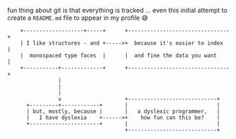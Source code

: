 fun thing about git is that everything is tracked ... even this initial attempt to create a `README.md` file to appear in my profile :sweat_smile:

```
    +-------------------+-----+      +--------------------------------+
    | I like structures - and +----->+  because it's easier to index  |
    |  monospaced type faces  |      |  and fine the data you want    |
    +-----------+-------------+      +--------------------------------+
                |
                |
                |
                v                    +----------------------------+
      +---------+------------+       |                            |
      | but, mostly, because |       |   a dyslexic programmer,   |
      |   I have dyslexia    +------>+    how fun can this be?    |
      +----------------------+       |                            |
                                     +----------------------------+
```
